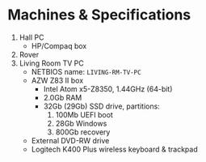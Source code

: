 # Machines & Specifications
1. Hall PC
   * HP/Compaq box
1. Rover
1. Living Room TV PC
   * NETBIOS name: `LIVING-RM-TV-PC`
   * AZW Z83 II box
     * Intel Atom x5-Z8350, 1.44GHz (64-bit)
     * 2.0Gb RAM
     * 32Gb (29Gb) SSD drive, partitions:
       1. 100Mb UEFI boot
       1. 28Gb Windows
       1. 800Gb recovery
   * External DVD-RW drive
   * Logitech K400 Plus wireless keyboard & trackpad
